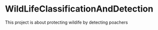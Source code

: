 # WildLifeClassificationAndDetection
This project is about protecting wildife by detecting poachers

